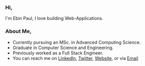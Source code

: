 ### Hi,

I'm Ebin Paul, I love building Web-Applications.

### About Me,

- Currently pursuing an MSc. in Advanced Computing Science.
- Graduate in Computer Science and Engineering.
- Previously worked as a Full Stack Engineer.
- You can reach me on [LinkedIn](https://www.linkedin.com/in/paulebin/), [Twitter](https://twitter.com/paul_ebin), [Website](https://paulebin.web.app), or via <a href='mailto:ebinpaul@outlook.com'>Email</a>

